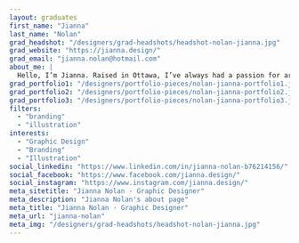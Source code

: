 ```yaml
---
layout: graduates
first_name: "Jianna"
last_name: "Nolan"
grad_headshot: "/designers/grad-headshots/headshot-nolan-jianna.jpg"
grad_website: "https://jianna.design/"
grad_email: "jianna.nolan@hotmail.com"
about_me: |
  Hello, I’m Jianna. Raised in Ottawa, I’ve always had a passion for art, drawing and, most of all, creating. Creatively oriented, art enthusiast at heart & a sucker for all things shiny.
grad_portfolio1: "/designers/portfolio-pieces/nolan-jianna-portfolio1.jpg"
grad_portfolio2: "/designers/portfolio-pieces/nolan-jianna-portfolio2.jpg"
grad_portfolio3: "/designers/portfolio-pieces/nolan-jianna-portfolio3.jpg"
filters:
  - "branding"
  - "illustration"
interests:
  - "Graphic Design"
  - "Branding"
  - "Illustration"
social_linkedin: "https://www.linkedin.com/in/jianna-nolan-b76214156/"
social_facebook: "https://www.facebook.com/jianna.design/"
social_instagram: "https://www.instagram.com/jianna.design/"
meta_sitetitle: "Jianna Nolan · Graphic Designer"
meta_description: "Jianna Nolan's about page"
meta_title: "Jianna Nolan · Graphic Designer"
meta_url: "jianna-nolan"
meta_img: "/designers/grad-headshots/headshot-nolan-jianna.jpg"
---
```

